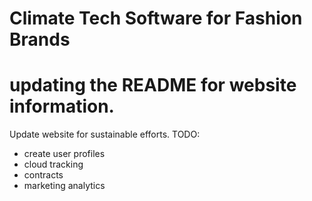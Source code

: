 # Climate Tech Software for Fashion Brands

# updating the README for website information.

Update website for sustainable efforts.
TODO:

- create user profiles
- cloud tracking
- contracts
- marketing analytics
